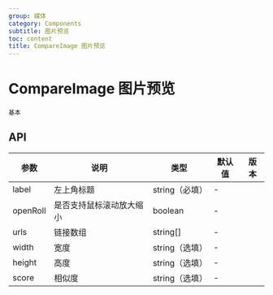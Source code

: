 ```yaml
---
group: 媒体
category: Components
subtitle: 图片预览
toc: content
title: CompareImage 图片预览
---
```


# CompareImage 图片预览

<code src="./demo/basic.tsx">基本</code>

## API

| 参数 | 说明 | 类型 | 默认值 | 版本 |
| --- | --- | --- | --- | --- |
| label | 左上角标题 | string（必填） | - |  |
| openRoll | 是否支持鼠标滚动放大缩小 | boolean | - |  |
| urls | 链接数组 | string[] | - |  |
| width | 宽度 | string（选填） | - |  |
| height | 高度 | string（选填） | - |  |
| score | 相似度 | string（选填） | - |  |
